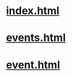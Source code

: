 # [index.html](https://yanwitkowski.github.io/index.html)
# [events.html](https://yanwitkowski.github.io/events.html)
# [event.html](https://yanwitkowski.github.io/event.html)
